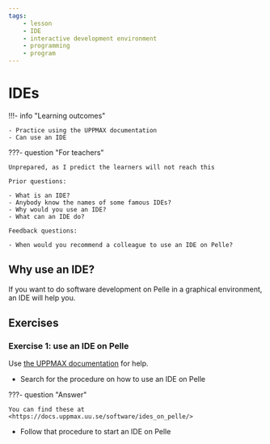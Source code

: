 ```yaml
---
tags:
    - lesson
    - IDE
    - interactive development environment
    - programming
    - program
---
```


# IDEs

!!!- info "Learning outcomes"

    - Practice using the UPPMAX documentation
    - Can use an IDE

???- question "For teachers"

    Unprepared, as I predict the learners will not reach this

    Prior questions:

    - What is an IDE?
    - Anybody know the names of some famous IDEs?
    - Why would you use an IDE?
    - What can an IDE do?

    Feedback questions:

    - When would you recommend a colleague to use an IDE on Pelle?

## Why use an IDE?

If you want to do software development on Pelle
in a graphical environment,
an IDE will help you.

## Exercises

### Exercise 1: use an IDE on Pelle

Use [the UPPMAX documentation](http://docs.uppmax.uu.se/)
for help.

- Search for the procedure on how to use an IDE on Pelle

???- question "Answer"

    You can find these at <https://docs.uppmax.uu.se/software/ides_on_pelle/>

- Follow that procedure to start an IDE on Pelle
